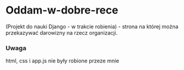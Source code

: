 # Oddam-w-dobre-rece
(Projekt do nauki Django - w trakcie robienia) - strona na której można przekazywać darowizny na rzecz organizacji.

### Uwaga
html, css i app.js nie były robione przeze mnie
